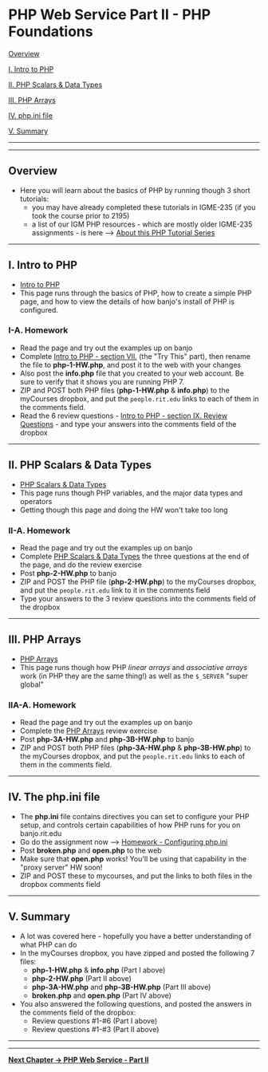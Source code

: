 # PHP Web Service Part II - PHP Foundations

[Overview](#overview)

[I. Intro to PHP](#intro-to-php)

[II. PHP Scalars & Data Types](#php-data-types)

[III. PHP Arrays](#php-arrays)

[IV. php.ini file](#php-ini)

[V. Summary](#summary)

<hr><hr>

<a id="overview" />

## Overview
- Here you will learn about the basics of PHP by running though 3 short tutorials:
  - you may have already completed these tutorials in IGME-235 (if you took the course prior to 2195)
  - a list of our IGM PHP resources - which are mostly older IGME-235 assignments - is here --> [About this PHP Tutorial Series](https://github.com/tonethar/IGME-230-Master/blob/master/notes/php-0.md)

<hr>

<a id="intro-to-php" />

## I. Intro to PHP

- [Intro to PHP](https://github.com/tonethar/IGME-230-Master/blob/master/notes/php-1.md)
- This page runs through the basics of PHP, how to create a simple PHP page, and how to view the details of how banjo's install of PHP is configured.

### I-A. Homework

- Read the page and try out the examples up on banjo
- Complete [Intro to PHP - section VII.](https://github.com/tonethar/IGME-230-Master/blob/master/notes/php-1.md#section7) (the "Try This" part), then rename the file to **php-1-HW.php**, and post it to the web with your changes
- Also post the **info.php** file that you created to your web account. Be sure to verify that it shows you are running PHP 7.
- ZIP and POST both PHP files (**php-1-HW.php** & **info.php**) to the myCourses dropbox, and put the `people.rit.edu` links to each of them in the comments field.
- Read the 6 review questions - [Intro to PHP - section IX. Review Questions](https://github.com/tonethar/IGME-230-Master/blob/master/notes/php-1.md#section9) - and type your answers into the comments field of the dropbox

<hr>

<a id="php-data-types" />

## II. PHP Scalars & Data Types

- [PHP Scalars & Data Types](https://github.com/tonethar/IGME-230-Master/blob/master/notes/php-2.md)
- This page runs though PHP variables, and the major data types and operators
- Getting though this page and doing the HW won't take too long

### II-A. Homework

- Read the page and try out the examples up on banjo
- Complete [PHP Scalars & Data Types](https://github.com/tonethar/IGME-230-Master/blob/master/notes/php-2.md#section10) the three questions at the end of the page, and do the review exercise
- Post **php-2-HW.php** to banjo
- ZIP and POST the PHP file (**php-2-HW.php**) to the myCourses dropbox, and put the `people.rit.edu` link to it in the comments field
- Type your answers to the 3 review questions into the comments field of the dropbox



<hr>

<a id="php-arrays" />

## III. PHP Arrays

- [PHP Arrays](https://github.com/tonethar/IGME-230-Master/blob/master/notes/php-3.md)
- This page runs though how PHP *linear arrays* and *associative arrays* work (in PHP they are the same thing!) as well as the `$_SERVER` "super global"


### IIA-A. Homework

- Read the page and try out the examples up on banjo
- Complete the [PHP Arrays](https://github.com/tonethar/IGME-230-Master/blob/master/notes/php-3.md#section7) review exercise
- Post **php-3A-HW.php** and **php-3B-HW.php** to banjo
- ZIP and POST both PHP files (**php-3A-HW.php** & **php-3B-HW.php**) to the myCourses dropbox, and put the `people.rit.edu` links to each of them in the comments field.


<hr>

<a id="php-ini" />

## IV. The php.ini file

- The **php.ini** file contains directives you can set to configure your PHP setup, and controls certain capabilities of how PHP runs for you on banjo.rit.edu
- Go do the assignment now --> [Homework - Configuring php.ini](https://github.com/tonethar/IGME-230-Master/blob/master/notes/HW-php-ini.md)
- Post **broken.php** and **open.php** to the web
- Make sure that **open.php** works! You'll be using that capability in the "proxy server" HW soon!
- ZIP and POST these to mycourses, and put the links to both files in the dropbox comments field


<hr>

<a id="summary" />

## V. Summary
- A lot was covered here - hopefully you have a better understanding of what PHP can do
- In the myCourses dropbox, you have zipped and posted the following 7 files:
  - **php-1-HW.php** & **info.php** (Part I above)
  - **php-2-HW.php** (Part II above)
  - **php-3A-HW.php** and **php-3B-HW.php** (Part III above)
  - **broken.php** and **open.php** (Part IV above)
- You also answered the following questions, and posted the answers in the comments field of the dropbox:
  - Review questions #1-#6 (Part I above)
  - Review questions #1-#3 (Part II above)

<hr><hr>

**[Next Chapter -> PHP Web Service - Part II](HW-php-web-service-2.md)**
